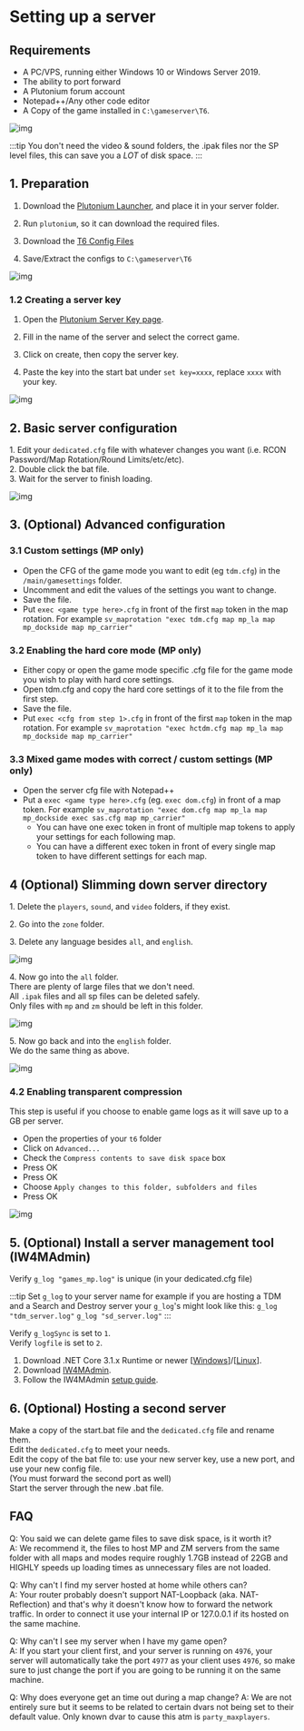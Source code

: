 # Setting up a server

## Requirements

* A PC/VPS, running either Windows 10 or Windows Server 2019.
* The ability to port forward
* A Plutonium forum account
* Notepad++/Any other code editor
* A Copy of the game installed in `C:\gameserver\T6`.

![img](https://i.imgur.com/DK0c5MD.png)

:::tip
You don't need the video & sound folders, the .ipak files nor the SP level files, this can save you a *LOT* of disk space.
:::

## 1. Preparation

1. Download the [Plutonium Launcher](https://cdn.plutonium.pw/updater/plutonium.exe), and place it in your server folder.

2. Run `plutonium`, so it can download the required files.

2. Download the [T6 Config Files](https://github.com/xerxes-at/T6ServerConfigs/archive/master.zip)

3. Save/Extract the configs to `C:\gameserver\T6`

![img](https://i.imgur.com/yAzrEKR.png)

### 1.2 Creating a server key

1. Open the [Plutonium Server Key page](https://platform.plutonium.pw/serverkeys).

2. Fill in the name of the server and select the correct game.

3. Click on create, then copy the server key.

4. Paste the key into the start bat under `set key=xxxx`, replace `xxxx` with your key.

![img](https://i.imgur.com/H1ko3Gl.png)


## 2. Basic server configuration

1\. Edit your `dedicated.cfg` file with whatever changes you want (i.e. RCON Password/Map Rotation/Round Limits/etc/etc).  
2\. Double click the bat file.  
3\. Wait for the server to finish loading.  

![img](https://i.imgur.com/0BaYCo6.png)

## 3. (Optional) Advanced configuration

### 3.1 Custom settings (MP only)
* Open the CFG of the game mode you want to edit (eg `tdm.cfg`) in the `/main/gamesettings` folder.
* Uncomment and edit the values of the settings you want to change.
* Save the file.
* Put `exec <game type here>.cfg` in front of the first `map` token in the map rotation.
For example `sv_maprotation "exec tdm.cfg map mp_la map mp_dockside map mp_carrier"`

### 3.2 Enabling the hard core mode (MP only)
* Either copy or open the game mode specific .cfg file for the game mode you wish to play with hard core settings.
* Open tdm.cfg and copy the hard core settings of it to the file from the first step.
* Save the file.
* Put `exec <cfg from step 1>.cfg` in front of the first `map` token in the map rotation.
For example `sv_maprotation "exec hctdm.cfg map mp_la map mp_dockside map mp_carrier"`

### 3.3 Mixed game modes with correct / custom settings (MP only)
* Open the server cfg file with Notepad++
* Put a `exec <game type here>.cfg` (eg. `exec dom.cfg`) in front of a map token.
For example `sv_maprotation "exec dom.cfg map mp_la map mp_dockside exec sas.cfg map mp_carrier"`
  * You can have one exec token in front of multiple map tokens to apply your settings for each following map.
  * You can have a different exec token in front of every single map token to have different settings for each map.
  
## 4 (Optional) Slimming down server directory

1\. Delete the `players`, `sound`, and `video` folders, if they exist.

2\. Go into the `zone` folder.

3\. Delete any language besides `all`, and `english`.

![img](https://i.imgur.com/MAiRHhx.png)

4\. Now go into the `all` folder.  
There are plenty of large files that we don't need.  
All `.ipak` files and all sp files can be deleted safely.  
Only files with `mp` and `zm` should be left in this folder.  

![img](https://i.imgur.com/R1XhPI9.png)

5\. Now go back and into the `english` folder.  
We do the same thing as above.

![img](https://i.imgur.com/2mmlW9n.png)

### 4.2 Enabling transparent compression
This step is useful if you choose to enable game logs as it will save up to a GB per server.
* Open the properties of your `t6` folder
* Click on `Advanced...`
* Check the `Compress contents to save disk space` box
* Press OK
* Press OK
* Choose `Apply changes to this folder, subfolders and files`
* Press OK

![img](https://i.imgur.com/FClNlwR.png)

## 5. (Optional) Install a server management tool (IW4MAdmin)

Verify `g_log "games_mp.log"` is unique (in your dedicated.cfg file)

:::tip
Set `g_log` to your server name for example if you are hosting a TDM and a Search and Destroy server your `g_log`'s might look like this:
`g_log "tdm_server.log"`
`g_log "sd_server.log"`
:::

Verify `g_logSync` is set to `1`.  
Verify `logfile` is set to `2`.  
1. Download .NET Core 3.1.x Runtime or newer [[Windows](https://dotnet.microsoft.com/download/dotnet-core/thank-you/runtime-aspnetcore-3.1.4-windows-hosting-bundle-installer)]/[[Linux](https://docs.microsoft.com/en-us/dotnet/core/install/linux-package-manager-ubuntu-1910)].
2. Download [IW4MAdmin](https://github.com/RaidMax/IW4M-Admin/releases).
3. Follow the IW4MAdmin [setup guide](https://github.com/RaidMax/IW4M-Admin/wiki/Getting-Started).


## 6. (Optional) Hosting a second server
Make a copy of the start.bat file and the `dedicated.cfg` file and rename them.  
Edit the `dedicated.cfg` to meet your needs.  
Edit the copy of the bat file to: use your new server key, use a new port, and use your new config file.  
(You must forward the second port as well)  
Start the server through the new .bat file.  

## FAQ

Q: You said we can delete game files to save disk space, is it worth it?  
A: We recommend it, the files to host MP and ZM servers from the same folder with all maps and modes require roughly 1.7GB instead of 22GB and HIGHLY speeds up loading times as unnecessary files are not loaded.

Q: Why can't I find my server hosted at home while others can?  
A: Your router probably doesn't support NAT-Loopback (aka. NAT-Reflection) and that's why it doesn't know how to forward the network traffic. In order to connect it use your internal IP or 127.0.0.1 if its hosted on the same machine.  

Q: Why can't I see my server when I have my game open?  
A: If you start your client first, and your server is running on `4976`, your server will automatically take the port `4977` as your client uses `4976`, so make sure to just change the port if you are going to be running it on the same machine.  

Q: Why does everyone get an time out during a map change?
A: We are not entirely sure but it seems to be related to certain dvars not being set to their default value. Only known dvar to cause this atm is `party_maxplayers`.
